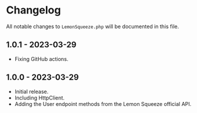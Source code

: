 # Changelog

All notable changes to `LemonSqueeze.php` will be documented in this file.

## 1.0.1 - 2023-03-29

- Fixing GitHub actions.

## 1.0.0 - 2023-03-29

- Initial release.
- Including HttpClient.
- Adding the User endpoint methods from the Lemon Squeeze official API.

